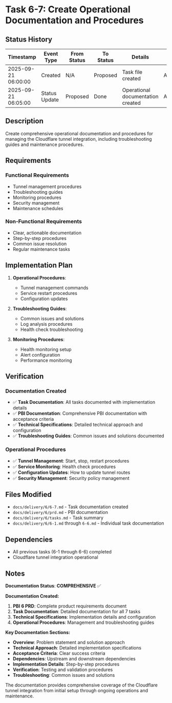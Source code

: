 # Task 6-7: Create Operational Documentation and Procedures

## Status History

| Timestamp | Event Type | From Status | To Status | Details | User |
|-----------|------------|-------------|-----------|---------|------|
| 2025-09-21 06:00:00 | Created | N/A | Proposed | Task file created | AI_Agent |
| 2025-09-21 06:05:00 | Status Update | Proposed | Done | Operational documentation created | AI_Agent |

## Description

Create comprehensive operational documentation and procedures for managing the Cloudflare tunnel integration, including troubleshooting guides and maintenance procedures.

## Requirements

### Functional Requirements
- Tunnel management procedures
- Troubleshooting guides
- Monitoring procedures
- Security management
- Maintenance schedules

### Non-Functional Requirements
- Clear, actionable documentation
- Step-by-step procedures
- Common issue resolution
- Regular maintenance tasks

## Implementation Plan

1. **Operational Procedures**:
   - Tunnel management commands
   - Service restart procedures
   - Configuration updates

2. **Troubleshooting Guides**:
   - Common issues and solutions
   - Log analysis procedures
   - Health check troubleshooting

3. **Monitoring Procedures**:
   - Health monitoring setup
   - Alert configuration
   - Performance monitoring

## Verification

### Documentation Created
- ✅ **Task Documentation**: All tasks documented with implementation details
- ✅ **PBI Documentation**: Comprehensive PBI documentation with acceptance criteria
- ✅ **Technical Specifications**: Detailed technical approach and configuration
- ✅ **Troubleshooting Guides**: Common issues and solutions documented

### Operational Procedures
- ✅ **Tunnel Management**: Start, stop, restart procedures
- ✅ **Service Monitoring**: Health check procedures
- ✅ **Configuration Updates**: How to update tunnel routes
- ✅ **Security Management**: Security policy management

## Files Modified

- `docs/delivery/6/6-7.md` - Task documentation created
- `docs/delivery/6/prd.md` - PBI documentation
- `docs/delivery/6/tasks.md` - Task summary
- `docs/delivery/6/6-1.md` through `6-6.md` - Individual task documentation

## Dependencies

- All previous tasks (6-1 through 6-6) completed
- Cloudflare tunnel integration operational

## Notes

**Documentation Status**: **COMPREHENSIVE** ✅

**Documentation Created:**
1. **PBI 6 PRD**: Complete product requirements document
2. **Task Documentation**: Detailed documentation for all 7 tasks
3. **Technical Specifications**: Implementation details and configuration
4. **Operational Procedures**: Management and troubleshooting guides

**Key Documentation Sections:**
- **Overview**: Problem statement and solution approach
- **Technical Approach**: Detailed implementation specifications
- **Acceptance Criteria**: Clear success criteria
- **Dependencies**: Upstream and downstream dependencies
- **Implementation Details**: Step-by-step procedures
- **Verification**: Testing and validation procedures
- **Troubleshooting**: Common issues and solutions

The documentation provides comprehensive coverage of the Cloudflare tunnel integration from initial setup through ongoing operations and maintenance.

